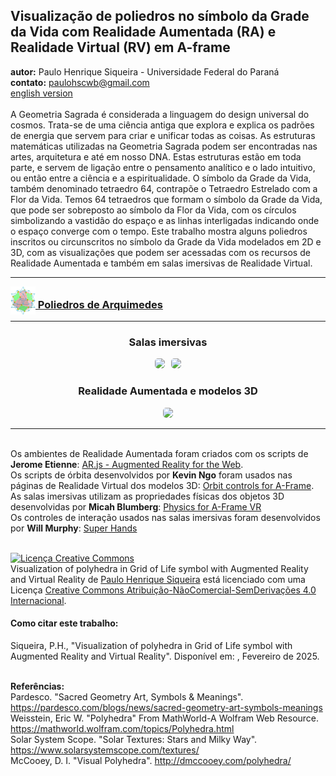 <link rel="stylesheet" href="../scripts/style.css">
<meta charset="utf-8">
<link rel="icon" type="image/png" href="../archimedes/vr/salas/imagens/icone.png">
<h2>Visualização de poliedros no símbolo da Grade da Vida com Realidade Aumentada (RA) e Realidade Virtual (RV) em A-frame</h2>
<b>autor:</b> Paulo Henrique Siqueira - Universidade Federal do Paraná
<br><b>contato:</b> <a href="#"> paulohscwb@gmail.com </a>
<br><a href="https://paulohscwb.github.io/grid-of-life/">english version</a>
<br><br>A Geometria Sagrada é considerada a linguagem do design universal do cosmos. Trata-se de uma ciência antiga que explora e explica os padrões de energia que servem para criar e unificar todas as coisas. 
As estruturas matemáticas utilizadas na Geometria Sagrada podem ser encontradas nas artes, arquitetura e até em nosso DNA. Estas estruturas estão em toda parte, e servem de ligação entre o pensamento analítico e o lado intuitivo, ou então entre a ciência e a espiritualidade.
O símbolo da Grade da Vida, também denominado tetraedro 64, contrapõe o Tetraedro Estrelado com a Flor da Vida. Temos 64 tetraedros que formam o símbolo da Grade da Vida, que pode ser sobreposto ao símbolo da Flor da Vida, com os círculos simbolizando a vastidão do espaço e as linhas interligadas indicando onde o espaço converge com o tempo.
Este trabalho mostra alguns poliedros inscritos ou circunscritos no símbolo da Grade da Vida modelados em 2D e 3D, com as visualizações que podem ser acessadas com os recursos de Realidade Aumentada e também em salas imersivas de Realidade Virtual.
<hr>
<h3 style="margin-top:3px"><a target="_blank" href="../archimedes/pt-br/"><img src="../archimedes/vr/salas/imagens/icone.png" style="margin-bottom:-10px" width="40"> Poliedros de Arquimedes</a></h3>
<!--<h3 style="margin-top:3px"><a target="_blank" href="../biscribed/pt-br/"><img src="../biscribed/vr/salas/imagens/icone.png" style="margin-bottom:-10px" width="40"> Poliedros biscritos</a></h3>
<h3 style="margin-top:3px"><a target="_blank" href="../catalan/pt-br/"><img src="../catalan/vr/salas/imagens/icone.png" style="margin-bottom:-10px" width="40"> Poliedros de Catalan</a></h3>
<h3 style="margin-top:3px"><a target="_blank" href="../joined/pt-br/"><img src="../joined/vr/salas/imagens/icone.png" style="margin-bottom:-10px" width="40"> Cascos convexos de Arquimedes e de Catalan</a></h3>
<h3 style="margin-top:3px"><a target="_blank" href="../nonconvex/pt-br/"><img src="../nonconvex/vr/salas/imagens/icone.png" style="margin-bottom:-10px" width="40"> Poliedros não convexos</a></h3>
<h3 style="margin-top:3px"><a target="_blank" href="../propellor/pt-br/"><img src="../propellor/vr/salas/imagens/icone.png" style="margin-bottom:-10px" width="40"> Poliedros de hélice</a></h3>
<h3 style="margin-top:3px"><a target="_blank" href="../toroids/pt-br/"><img src="../toroids/vr/salas/imagens/icone.png" style="margin-bottom:-10px" width="40"> Toroides poliédricos</a></h3>-->
<hr>
<h3 align="center">Salas imersivas</h3>
<p align="center"><img src="../archimedes/vr/salas/videos/archimedes.gif" style="max-width: 47%; border-radius:5px; margin-right:10px" loading="lazy"/><img src="../symbols/vr/salas/videos/gs2.gif" style="max-width: 47%; border-radius:5px;" loading="lazy"/></p>
<h3 align="center">Realidade Aumentada e modelos 3D</h3>
<p align="center"><img src="../archimedes/ar/archimedes.gif" style="max-width: 92%; border-radius:5px;" loading="lazy"/></p>
<hr>
<br>Os ambientes de Realidade Aumentada foram criados com os scripts de <b>Jerome Etienne</b>: <a href="https://github.com/jeromeetienne/AR.js" target="_blank"> AR.js - Augmented Reality for the Web</a>.
<br>Os scripts de órbita desenvolvidos por <b>Kevin Ngo</b> foram usados nas páginas de Realidade Virtual dos modelos 3D: <a href="https://github.com/supermedium/superframe/tree/master/components/orbit-controls/" target="_blank"> Orbit controls for A-Frame</a>.
<br>As salas imersivas utilizam as propriedades físicas dos objetos 3D desenvolvidas por <b>Micah Blumberg</b>: <a  href="https://github.com/c-frame/aframe-physics-system" target="_blank"> Physics for A-Frame VR</a>
<br>Os controles de interação usados nas salas imersivas foram desenvolvidos por <b>Will Murphy</b>: <a  href="https://github.com/c-frame/aframe-super-hands-component" target="_blank"> Super Hands</a>
<br>

<br><a rel="license" href="http://creativecommons.org/licenses/by-nc-nd/4.0/"><img alt="Licença Creative Commons" style="border-width:0" src="https://i.creativecommons.org/l/by-nc-nd/4.0/88x31.png" loading="lazy"/></a><br /><span xmlns:dct="http://purl.org/dc/terms/" property="dct:title">Visualization of polyhedra in Grid of Life symbol with Augmented Reality and Virtual Reality</span> de <a xmlns:cc="http://creativecommons.org/ns#" href="https://paulohscwb.github.io/grid-of-life/" property="cc:attributionName" rel="cc:attributionURL">Paulo Henrique Siqueira</a> está licenciado com uma Licença <a rel="license" href="http://creativecommons.org/licenses/by-nc-nd/4.0/">Creative Commons Atribuição-NãoComercial-SemDerivações 4.0 Internacional</a>.

<h4>Como citar este trabalho:</h4> 
<p>Siqueira, P.H., "Visualization of polyhedra in Grid of Life symbol with Augmented Reality and Virtual Reality". Disponível em: <https://paulohscwb.github.io/grid-of-life/>, Fevereiro de 2025.</p>
<!--<a target="_blank" href="https://doi.org/10.5281/zenodo.14502405"><img src="https://zenodo.org/badge/DOI/10.5281/zenodo.14502405.svg" alt="DOI"></a>-->
<br><b>Referências:</b>
<br>Pardesco. "Sacred Geometry Art, Symbols & Meanings". <a href="https://pardesco.com/blogs/news/sacred-geometry-art-symbols-meanings" target="_blank">https://pardesco.com/blogs/news/sacred-geometry-art-symbols-meanings</a>
<br>Weisstein, Eric W. "Polyhedra" From MathWorld-A Wolfram Web Resource. <a href="https://mathworld.wolfram.com/topics/Polyhedra.html" target="_blank">https://mathworld.wolfram.com/topics/Polyhedra.html</a>
<br>Solar System Scope. "Solar Textures: Stars and Milky Way". <a href="https://www.solarsystemscope.com/textures/" target="_blank">https://www.solarsystemscope.com/textures/</a>
<br>McCooey, D. I. "Visual Polyhedra". <a href="http://dmccooey.com/polyhedra/" target="_blank">http://dmccooey.com/polyhedra/</a>
